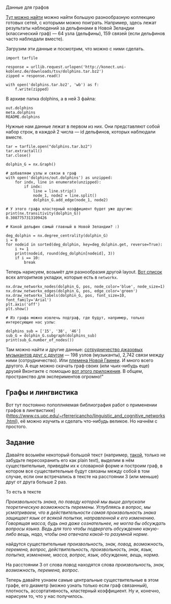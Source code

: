 
Данные для графов

[Тут можно найти](http://konect.uni-koblenz.de/) можно найти большую разнообразную коллекцию готовых сетей, с которыми можно поиграть. Например, здесь лежат результаты наблюдений за дельфинами в Новой Зеландии (классический граф) — 64 узла (дельфины), 159 связей (если дельфинов часто наблюдали вместе).

Загрузим эти данные и посмотрим, что можно с ними сделать.

```import urllib.request
import tarfile

response = urllib.request.urlopen('http://konect.uni-koblenz.de/downloads/tsv/dolphins.tar.bz2')
zipped = response.read()

with open('dolphins.tar.bz2', 'wb') as f:
    f.write(zipped)
```  


В архиве папка dolphins, а в ней 3 файла:

    out.dolphins
    meta.dolphins
    README.dolphins

Нужные нам данные лежат в первом из них. Они представляют собой набор строк, в каждой 2 числа — id дельфинов, которых наблюдали вместе.

```# распаковываем архив
tar = tarfile.open("dolphins.tar.bz2")
tar.extractall()
tar.close()

dolphin_G = nx.Graph()

# добавляем узлы и связи в граф
with open('dolphins/out.dolphins') as unzipped:
    for indx, line in enumerate(unzipped):
        if indx:
            line = line.strip()
            node_1, node2 = line.split()
            dolphin_G.add_edge(node_1, node2)

# У этого графа кластерный коэффициент будет уже другим:
print(nx.transitivity(dolphin_G))
0.3087757313109426

# Какой дельфин самый главный в Новой Зеландии? :)

deg_dolphin = nx.degree_centrality(dolphin_G)
i = 0
for nodeid in sorted(deg_dolphin, key=deg_dolphin.get, reverse=True):
    i += 1
    print(nodeid, round(deg_dolphin[nodeid], 3))
    if i == 10:
        break
```

Теперь нарисуем, возьмёт для разнообразия другой layout. [Вот список](https://networkx.github.io/documentation/latest/reference/drawing.html#layout) всех алгоритмов укладки, которые есть в `networkx`.
```pos = nx.shell_layout(dolphin_G)
nx.draw_networkx_nodes(dolphin_G, pos, node_color='blue', node_size=1) 
nx.draw_networkx_edges(dolphin_G, pos, edge_color='green')
nx.draw_networkx_labels(dolphin_G, pos, font_size=10, font_family='Arial')
plt.axis('off') 
plt.show()

# Из графа можно извлечь подграф, где будут, например, только интересующие нас узлы:

dolphins_sub = ['15', '38', '46']
sub_G = dolphin_G.subgraph(dolphins_sub)
print(sub_G.number_of_nodes())  
```
Там можно найти и другие данные: [сотрудничество джазовых музыкантов друг с другом](http://konect.uni-koblenz.de/networks/arenas-jazz) — 198 узлов (музыканты), 2,742 связи между ними (сотрудничество).  Или [племена Новой Гвинеи](http://konect.uni-koblenz.de/networks/ucidata-gama). И много всего другого. А еще можно скачать граф своих (или чьих-нибудь еще) друзей Вконтакте с помощью [вот этого приложения](https://vk.com/app3861133_4520142). В общем, пространство для экспериментов огромно!"
## Графы и лингвистика
   
Вот тут постоянно попоплняемая библиография работ о применении графов в лингвистике](https://www.cs.upc.edu/~rferrericancho/linguistic_and_cognitive_networks.html), её можно изучить и сделать что-нибудь великое. Но начнём с простого.

## Задание

Давайте возьмём некоторый большой текст (например, [такой](http://www.adventist.kz/download/education/gom/_plungyan_v.a._-_obstchaya_morfologiya.rar), только не забудьте пересохранить его как plain text), выделим в нём существительные, приведём их к словарной форме и построим граф, в котором все существительные будут связаны между собой в том случае, если они встречались в тексте на расстоянии 3 (или меньше) друг от друга больше 2 раз.

То есть в тексте

*Произвольность знака, по поводу которой мы выше допускали теоретическую возможность перемены. Углубляясь в вопрос, мы усматриваем, что в действительности самая произвольность знака защищает язык от всякой попытки, направленной к его изменению. Говорящая масса, будь она даже сознательнее, не могла бы обсуждать вопросы языка. Ведь для того чтобы подвергать обсуждению какую-либо вещь, надо, чтобы она отвечала какой-то разумной норме*.

найдутся существительные *произвольность, знак, повод, возможность, перемена, вопрос, действительность, произвольность, знак, язык, попытка, изменение, масса, вопрос, язык, обсуждение, вещь, норма*.

На расстоянии 3 от слова *повод* находятся слова *произвольность, знак, возможность, перемена, вопрос*.

Теперь давайте узнаем самые центральные существительные в этом графе, его диаметр (можно узнать только если граф связанный), плотность, ассортативность, кластерный коэффициент. Ну и, конечно, нарисуем то, что у нас получилось.
    
    
